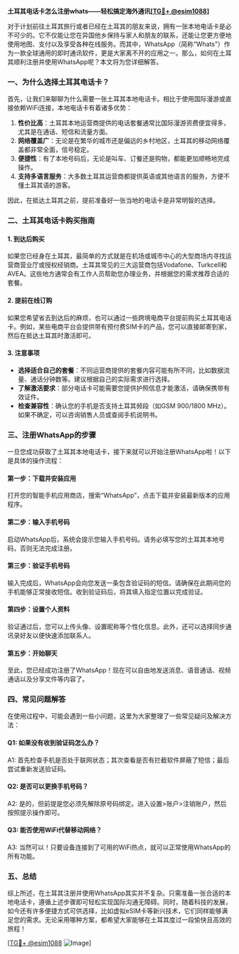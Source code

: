 **土耳其电话卡怎么注册whats——轻松搞定海外通讯[[TG💪+ @esim1088](https://t.me/s/esim1088)]**

对于计划前往土耳其旅行或者已经在土耳其的朋友来说，拥有一张本地电话卡是必不可少的。它不仅能让您在异国他乡保持与家人和朋友的联系，还能让您更方便地使用地图、支付以及享受各种在线服务。而其中，WhatsApp（简称“Whats”）作为一款全球通用的即时通讯软件，更是大家离不开的应用之一。那么，如何在土耳其顺利注册并使用WhatsApp呢？本文将为您详细解答。

### 一、为什么选择土耳其电话卡？

首先，让我们来聊聊为什么需要一张土耳其本地电话卡。相比于使用国际漫游或直接依赖WiFi连接，本地电话卡有着诸多优势：

1. **性价比高**：土耳其本地运营商提供的电话套餐通常比国际漫游资费便宜得多，尤其是在通话、短信和流量方面。
2. **网络覆盖广**：无论是在繁华的城市还是偏远的乡村地区，土耳其的移动网络覆盖都非常全面，信号稳定。
3. **便捷性**：有了本地号码后，无论是叫车、订餐还是购物，都能更加顺畅地完成操作。
4. **支持多语言服务**：大多数土耳其运营商都提供英语或其他语言的服务，方便不懂土耳其语的游客。

因此，在抵达土耳其之前，提前准备好一张当地的电话卡是非常明智的选择。

### 二、土耳其电话卡购买指南

#### 1. 到达后购买
如果您已经身在土耳其，最简单的方式就是在机场或城市中心的大型商场内寻找运营商营业厅或授权经销商。土耳其常见的三大运营商包括Vodafone、Turkcell和AVEA。这些地方通常会有工作人员帮助您办理业务，并根据您的需求推荐合适的套餐。

#### 2. 提前在线订购
如果您希望省去到达后的麻烦，也可以通过一些跨境电商平台提前购买土耳其电话卡。例如，某些电商平台会提供带有预付费SIM卡的产品，您可以直接邮寄到家，然后在抵达土耳其时激活即可。

#### 3. 注意事项
- **选择适合自己的套餐**：不同运营商提供的套餐内容可能有所不同，比如数据流量、通话分钟数等。建议根据自己的实际需求进行选择。
- **了解激活要求**：部分电话卡可能需要您提供护照信息才能激活，请确保携带有效证件。
- **检查兼容性**：确认您的手机是否支持土耳其频段（如GSM 900/1800 MHz）。如果不确定，可以咨询销售人员或查阅手机说明书。

### 三、注册WhatsApp的步骤

一旦您成功获取了土耳其本地电话卡，接下来就可以开始注册WhatsApp啦！以下是具体的操作流程：

#### 第一步：下载并安装应用
打开您的智能手机应用商店，搜索“WhatsApp”，点击下载并安装最新版本的应用程序。

#### 第二步：输入手机号码
启动WhatsApp后，系统会提示您输入手机号码。请务必填写您的土耳其本地号码，否则无法完成注册。

#### 第三步：验证手机号码
输入完成后，WhatsApp会向您发送一条包含验证码的短信。请确保在此期间您的手机能够正常接收短信。收到验证码后，将其填入指定位置以完成验证。

#### 第四步：设置个人资料
验证通过后，您可以上传头像、设置昵称等个性化信息。此外，还可以选择同步通讯录好友以便快速添加联系人。

#### 第五步：开始聊天
至此，您已经成功注册了WhatsApp！现在可以自由地发送消息、语音通话、视频通话以及分享文件等内容了。

### 四、常见问题解答

在使用过程中，可能会遇到一些小问题，这里为大家整理了一些常见疑问及解决方法：

#### Q1: 如果没有收到验证码怎么办？
A1: 首先检查手机是否处于联网状态；其次查看是否有拦截软件屏蔽了短信；最后尝试重新发送验证码。

#### Q2: 是否可以更换手机号码？
A2: 是的，但前提是您必须先解除原号码绑定。进入设置>账户>注销账户，然后按照提示操作即可。

#### Q3: 能否使用WiFi代替移动网络？
A3: 当然可以！只要设备连接到了可用的WiFi热点，就可以正常使用WhatsApp的所有功能。

### 五、总结

综上所述，在土耳其注册并使用WhatsApp其实并不复杂。只需准备一张合适的本地电话卡，遵循上述步骤即可轻松实现国际沟通无障碍。同时，随着科技的发展，如今还有许多便捷方式可供选择，比如虚拟eSIM卡等新兴技术，它们同样能够满足您的需求。无论采用哪种方案，都希望大家能够在土耳其度过一段愉快且高效的旅程！

[[TG💪+ @esim1088](https://t.me/s/esim1088) ![Image](https://i.postimg.cc/4NQfJmqS/Snipaste-2025-05-13-00-14-12.png)]